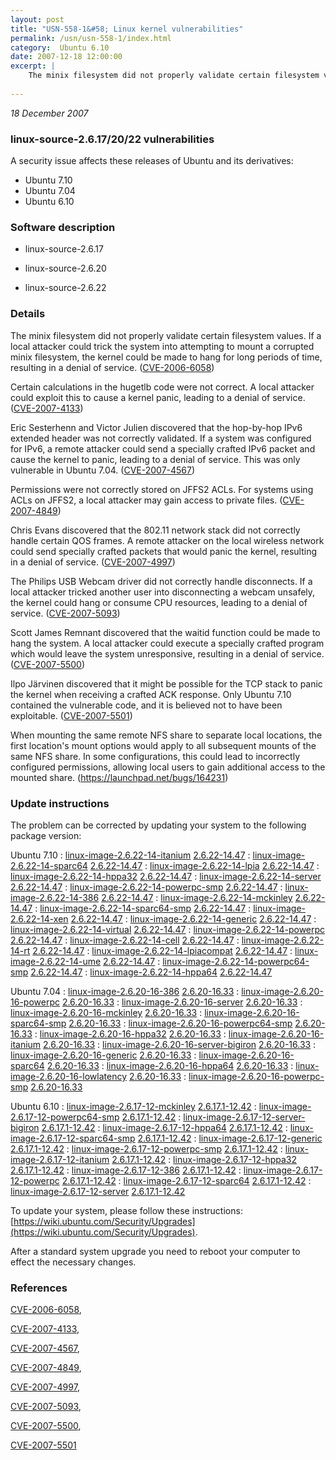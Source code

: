 ```yaml
---
layout: post
title: "USN-558-1&#58; Linux kernel vulnerabilities"
permalink: /usn/usn-558-1/index.html
category:  Ubuntu 6.10
date: 2007-12-18 12:00:00
excerpt: |
    The minix filesystem did not properly validate certain filesystem values. If a local attacker could trick the system into attempting to mount a corrupted minix filesystem, the kernel could be made to hang for long periods of time, resulting in a denial of service. ([CVE-2006-6058](http://people.ubuntu.com/~ubuntu-security/cve/CVE-2006-6058))
    
--- 
```

 
 

*18 December 2007*

### linux-source-2.6.17/20/22 vulnerabilities

A security issue affects these releases of Ubuntu and its derivatives:

* Ubuntu 7.10
* Ubuntu 7.04
* Ubuntu 6.10

### Software description

* linux-source-2.6.17 

* linux-source-2.6.20 

* linux-source-2.6.22 

### Details

The minix filesystem did not properly validate certain filesystem values. If a local attacker could trick the system into attempting to mount a corrupted minix filesystem, the kernel could be made to hang for long periods of time, resulting in a denial of service. ([CVE-2006-6058](http://people.ubuntu.com/~ubuntu-security/cve/CVE-2006-6058))

Certain calculations in the hugetlb code were not correct. A local attacker could exploit this to cause a kernel panic, leading to a denial of service. ([CVE-2007-4133](http://people.ubuntu.com/~ubuntu-security/cve/CVE-2007-4133))

Eric Sesterhenn and Victor Julien discovered that the hop-by-hop IPv6 extended header was not correctly validated. If a system was configured for IPv6, a remote attacker could send a specially crafted IPv6 packet and cause the kernel to panic, leading to a denial of service. This was only vulnerable in Ubuntu 7.04. ([CVE-2007-4567](http://people.ubuntu.com/~ubuntu-security/cve/CVE-2007-4567))

Permissions were not correctly stored on JFFS2 ACLs. For systems using ACLs on JFFS2, a local attacker may gain access to private files. ([CVE-2007-4849](http://people.ubuntu.com/~ubuntu-security/cve/CVE-2007-4849))

Chris Evans discovered that the 802.11 network stack did not correctly handle certain QOS frames. A remote attacker on the local wireless network could send specially crafted packets that would panic the kernel, resulting in a denial of service. ([CVE-2007-4997](http://people.ubuntu.com/~ubuntu-security/cve/CVE-2007-4997))

The Philips USB Webcam driver did not correctly handle disconnects. If a local attacker tricked another user into disconnecting a webcam unsafely, the kernel could hang or consume CPU resources, leading to a denial of service. ([CVE-2007-5093](http://people.ubuntu.com/~ubuntu-security/cve/CVE-2007-5093))

Scott James Remnant discovered that the waitid function could be made to hang the system. A local attacker could execute a specially crafted program which would leave the system unresponsive, resulting in a denial of service. ([CVE-2007-5500](http://people.ubuntu.com/~ubuntu-security/cve/CVE-2007-5500))

Ilpo Järvinen discovered that it might be possible for the TCP stack to panic the kernel when receiving a crafted ACK response. Only Ubuntu 7.10 contained the vulnerable code, and it is believed not to have been exploitable. ([CVE-2007-5501](http://people.ubuntu.com/~ubuntu-security/cve/CVE-2007-5501))

When mounting the same remote NFS share to separate local locations, the first location&#39;s mount options would apply to all subsequent mounts of the same NFS share. In some configurations, this could lead to incorrectly configured permissions, allowing local users to gain additional access to the mounted share. (https://launchpad.net/bugs/164231) 

### Update instructions

The problem can be corrected by updating your system to the following package version:

Ubuntu 7.10
 : [linux-image-2.6.22-14-itanium](https://launchpad.net/ubuntu/+source/linux-source-2.6.22) <span> [2.6.22-14.47](https://launchpad.net/ubuntu/+source/linux-source-2.6.22/2.6.22-14.47) </span> 
 : [linux-image-2.6.22-14-sparc64](https://launchpad.net/ubuntu/+source/linux-source-2.6.22) <span> [2.6.22-14.47](https://launchpad.net/ubuntu/+source/linux-source-2.6.22/2.6.22-14.47) </span> 
 : [linux-image-2.6.22-14-lpia](https://launchpad.net/ubuntu/+source/linux-source-2.6.22) <span> [2.6.22-14.47](https://launchpad.net/ubuntu/+source/linux-source-2.6.22/2.6.22-14.47) </span> 
 : [linux-image-2.6.22-14-hppa32](https://launchpad.net/ubuntu/+source/linux-source-2.6.22) <span> [2.6.22-14.47](https://launchpad.net/ubuntu/+source/linux-source-2.6.22/2.6.22-14.47) </span> 
 : [linux-image-2.6.22-14-server](https://launchpad.net/ubuntu/+source/linux-source-2.6.22) <span> [2.6.22-14.47](https://launchpad.net/ubuntu/+source/linux-source-2.6.22/2.6.22-14.47) </span> 
 : [linux-image-2.6.22-14-powerpc-smp](https://launchpad.net/ubuntu/+source/linux-source-2.6.22) <span> [2.6.22-14.47](https://launchpad.net/ubuntu/+source/linux-source-2.6.22/2.6.22-14.47) </span> 
 : [linux-image-2.6.22-14-386](https://launchpad.net/ubuntu/+source/linux-source-2.6.22) <span> [2.6.22-14.47](https://launchpad.net/ubuntu/+source/linux-source-2.6.22/2.6.22-14.47) </span> 
 : [linux-image-2.6.22-14-mckinley](https://launchpad.net/ubuntu/+source/linux-source-2.6.22) <span> [2.6.22-14.47](https://launchpad.net/ubuntu/+source/linux-source-2.6.22/2.6.22-14.47) </span> 
 : [linux-image-2.6.22-14-sparc64-smp](https://launchpad.net/ubuntu/+source/linux-source-2.6.22) <span> [2.6.22-14.47](https://launchpad.net/ubuntu/+source/linux-source-2.6.22/2.6.22-14.47) </span> 
 : [linux-image-2.6.22-14-xen](https://launchpad.net/ubuntu/+source/linux-source-2.6.22) <span> [2.6.22-14.47](https://launchpad.net/ubuntu/+source/linux-source-2.6.22/2.6.22-14.47) </span> 
 : [linux-image-2.6.22-14-generic](https://launchpad.net/ubuntu/+source/linux-source-2.6.22) <span> [2.6.22-14.47](https://launchpad.net/ubuntu/+source/linux-source-2.6.22/2.6.22-14.47) </span> 
 : [linux-image-2.6.22-14-virtual](https://launchpad.net/ubuntu/+source/linux-source-2.6.22) <span> [2.6.22-14.47](https://launchpad.net/ubuntu/+source/linux-source-2.6.22/2.6.22-14.47) </span> 
 : [linux-image-2.6.22-14-powerpc](https://launchpad.net/ubuntu/+source/linux-source-2.6.22) <span> [2.6.22-14.47](https://launchpad.net/ubuntu/+source/linux-source-2.6.22/2.6.22-14.47) </span> 
 : [linux-image-2.6.22-14-cell](https://launchpad.net/ubuntu/+source/linux-source-2.6.22) <span> [2.6.22-14.47](https://launchpad.net/ubuntu/+source/linux-source-2.6.22/2.6.22-14.47) </span> 
 : [linux-image-2.6.22-14-rt](https://launchpad.net/ubuntu/+source/linux-source-2.6.22) <span> [2.6.22-14.47](https://launchpad.net/ubuntu/+source/linux-source-2.6.22/2.6.22-14.47) </span> 
 : [linux-image-2.6.22-14-lpiacompat](https://launchpad.net/ubuntu/+source/linux-source-2.6.22) <span> [2.6.22-14.47](https://launchpad.net/ubuntu/+source/linux-source-2.6.22/2.6.22-14.47) </span> 
 : [linux-image-2.6.22-14-ume](https://launchpad.net/ubuntu/+source/linux-source-2.6.22) <span> [2.6.22-14.47](https://launchpad.net/ubuntu/+source/linux-source-2.6.22/2.6.22-14.47) </span> 
 : [linux-image-2.6.22-14-powerpc64-smp](https://launchpad.net/ubuntu/+source/linux-source-2.6.22) <span> [2.6.22-14.47](https://launchpad.net/ubuntu/+source/linux-source-2.6.22/2.6.22-14.47) </span> 
 : [linux-image-2.6.22-14-hppa64](https://launchpad.net/ubuntu/+source/linux-source-2.6.22) <span> [2.6.22-14.47](https://launchpad.net/ubuntu/+source/linux-source-2.6.22/2.6.22-14.47) </span> 

Ubuntu 7.04
 : [linux-image-2.6.20-16-386](https://launchpad.net/ubuntu/+source/linux-source-2.6.20) <span> [2.6.20-16.33](https://launchpad.net/ubuntu/+source/linux-source-2.6.20/2.6.20-16.33) </span> 
 : [linux-image-2.6.20-16-powerpc](https://launchpad.net/ubuntu/+source/linux-source-2.6.20) <span> [2.6.20-16.33](https://launchpad.net/ubuntu/+source/linux-source-2.6.20/2.6.20-16.33) </span> 
 : [linux-image-2.6.20-16-server](https://launchpad.net/ubuntu/+source/linux-source-2.6.20) <span> [2.6.20-16.33](https://launchpad.net/ubuntu/+source/linux-source-2.6.20/2.6.20-16.33) </span> 
 : [linux-image-2.6.20-16-mckinley](https://launchpad.net/ubuntu/+source/linux-source-2.6.20) <span> [2.6.20-16.33](https://launchpad.net/ubuntu/+source/linux-source-2.6.20/2.6.20-16.33) </span> 
 : [linux-image-2.6.20-16-sparc64-smp](https://launchpad.net/ubuntu/+source/linux-source-2.6.20) <span> [2.6.20-16.33](https://launchpad.net/ubuntu/+source/linux-source-2.6.20/2.6.20-16.33) </span> 
 : [linux-image-2.6.20-16-powerpc64-smp](https://launchpad.net/ubuntu/+source/linux-source-2.6.20) <span> [2.6.20-16.33](https://launchpad.net/ubuntu/+source/linux-source-2.6.20/2.6.20-16.33) </span> 
 : [linux-image-2.6.20-16-hppa32](https://launchpad.net/ubuntu/+source/linux-source-2.6.20) <span> [2.6.20-16.33](https://launchpad.net/ubuntu/+source/linux-source-2.6.20/2.6.20-16.33) </span> 
 : [linux-image-2.6.20-16-itanium](https://launchpad.net/ubuntu/+source/linux-source-2.6.20) <span> [2.6.20-16.33](https://launchpad.net/ubuntu/+source/linux-source-2.6.20/2.6.20-16.33) </span> 
 : [linux-image-2.6.20-16-server-bigiron](https://launchpad.net/ubuntu/+source/linux-source-2.6.20) <span> [2.6.20-16.33](https://launchpad.net/ubuntu/+source/linux-source-2.6.20/2.6.20-16.33) </span> 
 : [linux-image-2.6.20-16-generic](https://launchpad.net/ubuntu/+source/linux-source-2.6.20) <span> [2.6.20-16.33](https://launchpad.net/ubuntu/+source/linux-source-2.6.20/2.6.20-16.33) </span> 
 : [linux-image-2.6.20-16-sparc64](https://launchpad.net/ubuntu/+source/linux-source-2.6.20) <span> [2.6.20-16.33](https://launchpad.net/ubuntu/+source/linux-source-2.6.20/2.6.20-16.33) </span> 
 : [linux-image-2.6.20-16-hppa64](https://launchpad.net/ubuntu/+source/linux-source-2.6.20) <span> [2.6.20-16.33](https://launchpad.net/ubuntu/+source/linux-source-2.6.20/2.6.20-16.33) </span> 
 : [linux-image-2.6.20-16-lowlatency](https://launchpad.net/ubuntu/+source/linux-source-2.6.20) <span> [2.6.20-16.33](https://launchpad.net/ubuntu/+source/linux-source-2.6.20/2.6.20-16.33) </span> 
 : [linux-image-2.6.20-16-powerpc-smp](https://launchpad.net/ubuntu/+source/linux-source-2.6.20) <span> [2.6.20-16.33](https://launchpad.net/ubuntu/+source/linux-source-2.6.20/2.6.20-16.33) </span> 

Ubuntu 6.10
 : [linux-image-2.6.17-12-mckinley](https://launchpad.net/ubuntu/+source/linux-source-2.6.17) <span> [2.6.17.1-12.42](https://launchpad.net/ubuntu/+source/linux-source-2.6.17/2.6.17.1-12.42) </span> 
 : [linux-image-2.6.17-12-powerpc64-smp](https://launchpad.net/ubuntu/+source/linux-source-2.6.17) <span> [2.6.17.1-12.42](https://launchpad.net/ubuntu/+source/linux-source-2.6.17/2.6.17.1-12.42) </span> 
 : [linux-image-2.6.17-12-server-bigiron](https://launchpad.net/ubuntu/+source/linux-source-2.6.17) <span> [2.6.17.1-12.42](https://launchpad.net/ubuntu/+source/linux-source-2.6.17/2.6.17.1-12.42) </span> 
 : [linux-image-2.6.17-12-hppa64](https://launchpad.net/ubuntu/+source/linux-source-2.6.17) <span> [2.6.17.1-12.42](https://launchpad.net/ubuntu/+source/linux-source-2.6.17/2.6.17.1-12.42) </span> 
 : [linux-image-2.6.17-12-sparc64-smp](https://launchpad.net/ubuntu/+source/linux-source-2.6.17) <span> [2.6.17.1-12.42](https://launchpad.net/ubuntu/+source/linux-source-2.6.17/2.6.17.1-12.42) </span> 
 : [linux-image-2.6.17-12-generic](https://launchpad.net/ubuntu/+source/linux-source-2.6.17) <span> [2.6.17.1-12.42](https://launchpad.net/ubuntu/+source/linux-source-2.6.17/2.6.17.1-12.42) </span> 
 : [linux-image-2.6.17-12-powerpc-smp](https://launchpad.net/ubuntu/+source/linux-source-2.6.17) <span> [2.6.17.1-12.42](https://launchpad.net/ubuntu/+source/linux-source-2.6.17/2.6.17.1-12.42) </span> 
 : [linux-image-2.6.17-12-itanium](https://launchpad.net/ubuntu/+source/linux-source-2.6.17) <span> [2.6.17.1-12.42](https://launchpad.net/ubuntu/+source/linux-source-2.6.17/2.6.17.1-12.42) </span> 
 : [linux-image-2.6.17-12-hppa32](https://launchpad.net/ubuntu/+source/linux-source-2.6.17) <span> [2.6.17.1-12.42](https://launchpad.net/ubuntu/+source/linux-source-2.6.17/2.6.17.1-12.42) </span> 
 : [linux-image-2.6.17-12-386](https://launchpad.net/ubuntu/+source/linux-source-2.6.17) <span> [2.6.17.1-12.42](https://launchpad.net/ubuntu/+source/linux-source-2.6.17/2.6.17.1-12.42) </span> 
 : [linux-image-2.6.17-12-powerpc](https://launchpad.net/ubuntu/+source/linux-source-2.6.17) <span> [2.6.17.1-12.42](https://launchpad.net/ubuntu/+source/linux-source-2.6.17/2.6.17.1-12.42) </span> 
 : [linux-image-2.6.17-12-sparc64](https://launchpad.net/ubuntu/+source/linux-source-2.6.17) <span> [2.6.17.1-12.42](https://launchpad.net/ubuntu/+source/linux-source-2.6.17/2.6.17.1-12.42) </span> 
 : [linux-image-2.6.17-12-server](https://launchpad.net/ubuntu/+source/linux-source-2.6.17) <span> [2.6.17.1-12.42](https://launchpad.net/ubuntu/+source/linux-source-2.6.17/2.6.17.1-12.42) </span> 

To update your system, please follow these instructions: [https://wiki.ubuntu.com/Security/Upgrades](https://wiki.ubuntu.com/Security/Upgrades).

After a standard system upgrade you need to reboot your computer to effect the necessary changes. 

### References

 
 [CVE-2006-6058](http://people.ubuntu.com/~ubuntu-security/cve/CVE-2006-6058), 

 [CVE-2007-4133](http://people.ubuntu.com/~ubuntu-security/cve/CVE-2007-4133), 

 [CVE-2007-4567](http://people.ubuntu.com/~ubuntu-security/cve/CVE-2007-4567), 

 [CVE-2007-4849](http://people.ubuntu.com/~ubuntu-security/cve/CVE-2007-4849), 

 [CVE-2007-4997](http://people.ubuntu.com/~ubuntu-security/cve/CVE-2007-4997), 

 [CVE-2007-5093](http://people.ubuntu.com/~ubuntu-security/cve/CVE-2007-5093), 

 [CVE-2007-5500](http://people.ubuntu.com/~ubuntu-security/cve/CVE-2007-5500), 

 [CVE-2007-5501](http://people.ubuntu.com/~ubuntu-security/cve/CVE-2007-5501)
 

